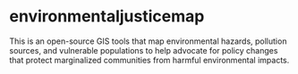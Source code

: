 # environmentaljusticemap
This is an open-source GIS tools that map environmental hazards, pollution sources, and vulnerable populations to help advocate for policy changes that protect marginalized communities from harmful environmental impacts.
